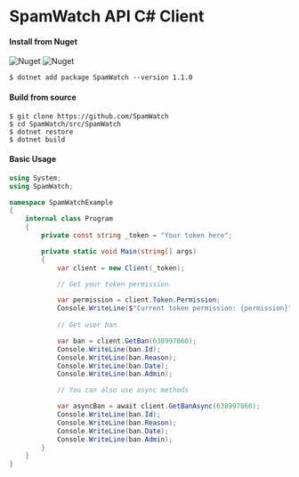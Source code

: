 # SpamWatch API C# Client

#### Install from Nuget

![Nuget](https://img.shields.io/nuget/v/SpamWatch?style=for-the-badge)
![Nuget](https://img.shields.io/nuget/dt/SpamWatch?style=for-the-badge)

```
$ dotnet add package SpamWatch --version 1.1.0
```

#### Build from source

```
$ git clone https://github.com/SpamWatch
$ cd SpamWatch/src/SpamWatch
$ dotnet restore
$ dotnet build
```

#### Basic Usage

```c#
using System;
using SpamWatch;

namespace SpamWatchExample
{
    internal class Program
    {
        private const string _token = "Your token here";

        private static void Main(string[] args)
        {
            var client = new Client(_token);

            // Get your token permission

            var permission = client.Token.Permission;
            Console.WriteLine($"Current token permission: {permission}");
            
            // Get user ban

            var ban = client.GetBan(638997860);
            Console.WriteLine(ban.Id);
            Console.WriteLine(ban.Reason);
            Console.WriteLine(ban.Date);
            Console.WriteLine(ban.Admin);

            // You can also use async methods

            var asyncBan = await client.GetBanAsync(638997860);
            Console.WriteLine(ban.Id);
            Console.WriteLine(ban.Reason);
            Console.WriteLine(ban.Date);
            Console.WriteLine(ban.Admin);
        }
    }
}
```